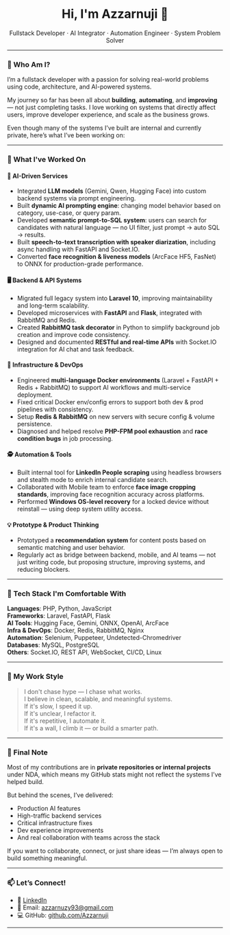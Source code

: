 <h1 align="center">Hi, I'm Azzarnuji 👋</h1>
<p align="center">
  Fullstack Developer · AI Integrator · Automation Engineer · System Problem Solver
</p>

---

### 🧠 Who Am I?

I’m a fullstack developer with a passion for solving real-world problems using code, architecture, and AI-powered systems.

My journey so far has been all about **building**, **automating**, and **improving** — not just completing tasks. I love working on systems that directly affect users, improve developer experience, and scale as the business grows.

Even though many of the systems I’ve built are internal and currently private, here’s what I’ve been working on:

---

### 🧩 What I've Worked On

#### 🧠 AI-Driven Services
- Integrated **LLM models** (Gemini, Qwen, Hugging Face) into custom backend systems via prompt engineering.
- Built **dynamic AI prompting engine**: changing model behavior based on category, use-case, or query param.
- Developed **semantic prompt-to-SQL system**: users can search for candidates with natural language — no UI filter, just prompt → auto SQL → results.
- Built **speech-to-text transcription with speaker diarization**, including async handling with FastAPI and Socket.IO.
- Converted **face recognition & liveness models** (ArcFace HF5, FasNet) to ONNX for production-grade performance.

#### 🖥️ Backend & API Systems
- Migrated full legacy system into **Laravel 10**, improving maintainability and long-term scalability.
- Developed microservices with **FastAPI** and **Flask**, integrated with RabbitMQ and Redis.
- Created **RabbitMQ task decorator** in Python to simplify background job creation and improve code consistency.
- Designed and documented **RESTful and real-time APIs** with Socket.IO integration for AI chat and task feedback.

#### 🐳 Infrastructure & DevOps
- Engineered **multi-language Docker environments** (Laravel + FastAPI + Redis + RabbitMQ) to support AI workflows and multi-service deployment.
- Fixed critical Docker env/config errors to support both dev & prod pipelines with consistency.
- Setup **Redis & RabbitMQ** on new servers with secure config & volume persistence.
- Diagnosed and helped resolve **PHP-FPM pool exhaustion** and **race condition bugs** in job processing.

#### 🕵️ Automation & Tools
- Built internal tool for **LinkedIn People scraping** using headless browsers and stealth mode to enrich internal candidate search.
- Collaborated with Mobile team to enforce **face image cropping standards**, improving face recognition accuracy across platforms.
- Performed **Windows OS-level recovery** for a locked device without reinstall — using deep system utility access.

#### 💡 Prototype & Product Thinking
- Prototyped a **recommendation system** for content posts based on semantic matching and user behavior.
- Regularly act as bridge between backend, mobile, and AI teams — not just writing code, but proposing structure, improving systems, and reducing blockers.

---

### 🧰 Tech Stack I'm Comfortable With

**Languages**: PHP, Python, JavaScript  
**Frameworks**: Laravel, FastAPI, Flask  
**AI Tools**: Hugging Face, Gemini, ONNX, OpenAI, ArcFace  
**Infra & DevOps**: Docker, Redis, RabbitMQ, Nginx  
**Automation**: Selenium, Puppeteer, Undetected-Chromedriver  
**Databases**: MySQL, PostgreSQL  
**Others**: Socket.IO, REST API, WebSocket, CI/CD, Linux

---

### 🙌 My Work Style

> I don't chase hype — I chase what works.  
> I believe in clean, scalable, and meaningful systems.  
> If it's slow, I speed it up.  
> If it's unclear, I refactor it.  
> If it's repetitive, I automate it.  
> If it's a wall, I climb it — or build a smarter path.

---

### 📌 Final Note

Most of my contributions are in **private repositories or internal projects** under NDA, which means my GitHub stats might not reflect the systems I’ve helped build.

But behind the scenes, I’ve delivered:
- Production AI features
- High-traffic backend services
- Critical infrastructure fixes
- Dev experience improvements
- And real collaboration with teams across the stack

If you want to collaborate, connect, or just share ideas — I’m always open to build something meaningful.

---

### 📫 Let’s Connect!

- 💼 [LinkedIn](https://linkedin.com/in/azzarnuji-nur-ukhrowi)
- 📧 Email: azzarnuzy93@gmail.com
- 💻 GitHub: [github.com/Azzarnuji](https://github.com/Azzarnuji)

---
